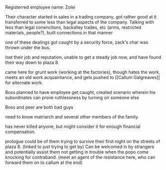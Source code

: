 Registerred employee name:
Zolei

Their character started in sales in a trading company, got rather good at it
transferred to some less than legal aspects of the company.
Talking with less than legal conencitons, backalley trades, etc (arms, restricted materials, people?), built connections in that manner

one of these dealings got caught by a security force, zack's char was thrown under the bus.

lost their job and reputation, unable to get a steady job now, and have found their way down to plaza 8.

came here for grunt work (working at the factories), though hates the work, meets an old work acquaintance, and gets pushed to [[Callum Galgreaves]] for alternate work.



Boss planned to have employee get caught, created scenario wherein his subordinates can prove ruthlessness by turning on someone else

Boss and peer are both bad guys



need to know matriarch and several other members of the family.

has never killed anyone, but might consider it for enough financial compensation.


prologue could be of them trying to survive their first night on the streets of plaza 8. (linked to just trying to get by) Can be welcomed in by strangers and potentially assist them not getting in trouble when the popo come knocking for contraband. (meet an agent of the resistance here, who can forward them on to callum at the end)